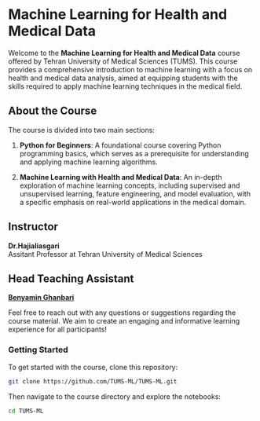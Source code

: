 # Machine Learning for Health and Medical Data

Welcome to the **Machine Learning for Health and Medical Data** course offered by Tehran University of Medical Sciences (TUMS). This course provides a comprehensive introduction to machine learning with a focus on health and medical data analysis, aimed at equipping students with the skills required to apply machine learning techniques in the medical field.

## About the Course
The course is divided into two main sections:

1. **Python for Beginners**: A foundational course covering Python programming basics, which serves as a prerequisite for understanding and applying machine learning algorithms.
   
2. **Machine Learning with Health and Medical Data**: An in-depth exploration of machine learning concepts, including supervised and unsupervised learning, feature engineering, and model evaluation, with a specific emphasis on real-world applications in the medical domain.


## Instructor
**Dr.Hajialiasgari**  
 Assitant Professor at Tehran University of Medical Sciences

## Head Teaching Assistant
**[Benyamin Ghanbari](https://benyamin-ghanbari.github.io/)**

Feel free to reach out with any questions or suggestions regarding the course material. We aim to create an engaging and informative learning experience for all participants!



### Getting Started
To get started with the course, clone this repository:
```bash
git clone https://github.com/TUMS-ML/TUMS-ML.git
```

Then navigate to the course directory and explore the notebooks:
```bash
cd TUMS-ML
```


